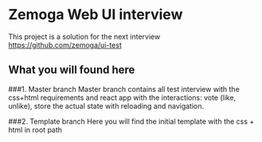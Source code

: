 # Zemoga Web UI interview

This project is a solution for the next interview https://github.com/zemoga/ui-test

## What you will found here

###1. Master branch
Master branch contains all test interview with the css+html requirements and react app with the interactions: vote (like, unlike), store the actual state with reloading and navigation.


###2. Template branch
Here you will find the initial template with the css + html in root path


